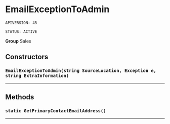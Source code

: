 # EmailExceptionToAdmin

`APIVERSION: 45`

`STATUS: ACTIVE`



**Group** Sales

## Constructors
### `EmailExceptionToAdmin(string SourceLocation, Exception e, string ExtraInformation)`
---
## Methods
### `static GetPrimaryContactEmailAddress()`
---
